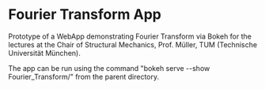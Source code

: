 # Fourier Transform App

Prototype of a WebApp demonstrating Fourier Transform via Bokeh for the lectures at the Chair of Structural Mechanics, Prof. Müller, TUM (Technische Universität München).

The app can be run using the command "bokeh serve --show Fourier_Transform/" from the parent directory.

